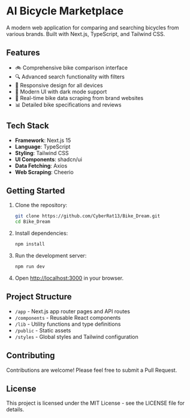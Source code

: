 # AI Bicycle Marketplace

A modern web application for comparing and searching bicycles from various brands. Built with Next.js, TypeScript, and Tailwind CSS.

## Features

- 🚲 Comprehensive bike comparison interface
- 🔍 Advanced search functionality with filters
- 📱 Responsive design for all devices
- 🎨 Modern UI with dark mode support
- 🔄 Real-time bike data scraping from brand websites
- 📊 Detailed bike specifications and reviews

## Tech Stack

- **Framework**: Next.js 15
- **Language**: TypeScript
- **Styling**: Tailwind CSS
- **UI Components**: shadcn/ui
- **Data Fetching**: Axios
- **Web Scraping**: Cheerio

## Getting Started

1. Clone the repository:
   ```bash
   git clone https://github.com/CyberRat13/Bike_Dream.git
   cd Bike_Dream
   ```

2. Install dependencies:
   ```bash
   npm install
   ```

3. Run the development server:
   ```bash
   npm run dev
   ```

4. Open [http://localhost:3000](http://localhost:3000) in your browser.

## Project Structure

- `/app` - Next.js app router pages and API routes
- `/components` - Reusable React components
- `/lib` - Utility functions and type definitions
- `/public` - Static assets
- `/styles` - Global styles and Tailwind configuration

## Contributing

Contributions are welcome! Please feel free to submit a Pull Request.

## License

This project is licensed under the MIT License - see the LICENSE file for details. 